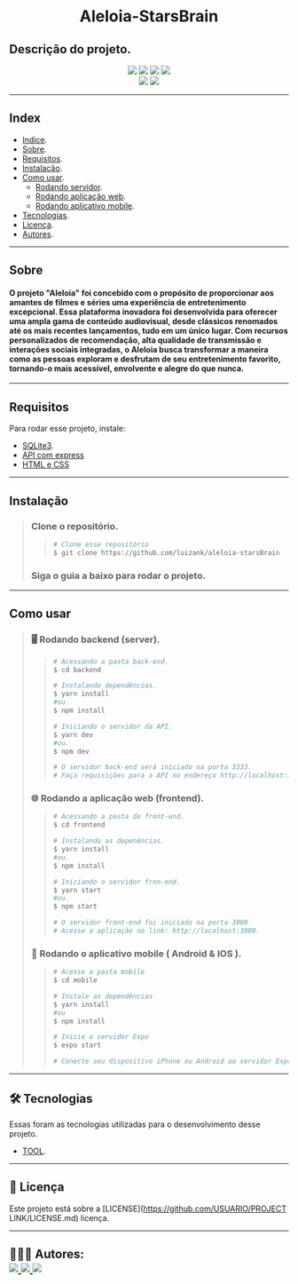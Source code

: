 <h1 align="center">
    Aleloia-StarsBrain
</h1>

## Descrição do projeto.

<p align="center">
    <!-- Badge de estrelas do projeto -->
	<img src="https://img.shields.io/github/stars/USUARIO/PROJECT LINK" />
    <!-- Badge de forks do projeto -->
    <img src="https://img.shields.io/github/forks/USUARIO/PROJECT LINK" />
    <!-- Badge de issues do projeto -->
    <img src="https://img.shields.io/github/issues/USUARIO/PROJECT LINK" />
    <!-- Badge da licença do projeto -->
    <img src="https://img.shields.io/github/license/USUARIO/PROJECT LINK" />
    <br>
    <!-- Exemplo de badge de tecnologia utilizada -->
    <img src="https://img.shields.io/badge/React-blue?logo=react" />
    <!-- Exemplo de badge de tecnologia utilizada -->
    <img src="https://img.shields.io/badge/Node.JS-grey?logo=node.js" />
</p>

---

<!-- Exemplo de Index do projeto -->
## Index
- [Indice](#index).
- [Sobre](#sobre).
- [Requisitos](#requisitos).
- [Instalação](#instalação).
- [Como usar](#como-usar).
    - [Rodando servidor](#rodando-server).
    - [Rodando aplicação web](#rodando-web).
    - [Rodando aplicativo mobile](#rodando-mobile).
- [Tecnologias](#tecnologias).
- [Licença](#licença).
- [Autores](#autores).
---

<!-- Sobre o projeto -->
## Sobre
#### O projeto "Aleloia" foi concebido com o propósito de proporcionar aos amantes de filmes e séries uma experiência de entretenimento excepcional. Essa plataforma inovadora foi desenvolvida para oferecer uma ampla gama de conteúdo audiovisual, desde clássicos renomados até os mais recentes lançamentos, tudo em um único lugar. Com recursos personalizados de recomendação, alta qualidade de transmissão e interações sociais integradas, o Aleloia busca transformar a maneira como as pessoas exploram e desfrutam de seu entretenimento favorito, tornando-o mais acessível, envolvente e alegre do que nunca.

---

<!-- Requisitos para testar ou utilizar o projeto -->
## Requisitos

Para rodar esse projeto, instale:

<!-- Nome da ferramenta e link para a sua documentação ou site -->
- [SQLite3](https://www.sqlite.org/index.html).
- [API com express](llink)
- [HTML e CSS](llink)

---

<!-- Explicação da instação ou uso -->
## Instalação
> ### Clone o repositório.
>>   ```bash
>>  # Clone esse repositório
>>  $ git clone https://github.com/luizank/aleloia-starsBrain
>>   ```
> ### Siga o guia a baixo para rodar o projeto.

---

<!-- Explicação da instação ou uso -->
## Como usar
><h3 id="rodando-server">
>   🖥️ Rodando backend (server).
></h3>
>
>> ```bash
>># Acessando a pasta back-end.
>> $ cd backend
>>
>># Instalando dependências.
>>$ yarn install
>>#ou.
>>$ npm install
>>
>># Iniciando o servidor da API.
>>$ yarn dev
>>#ou.
>>$ npm dev
>>
>># O servidor back-end será iniciado na porta 3333.
>># Faça requisições para a API no endereço http://localhost:3333.
>>```
>
><h3 id="rodando-web">
>🌐 Rodando a aplicação web (frontend).
></h3>
>
>>```bash
>># Acessando a pasta do front-end.
>>$ cd frontend
>>
>># Instalando as depenências.
>>$ yarn install
>>#ou.
>>$ npm install
>>
>># Iniciando o servidor fron-end.
>>$ yarn start
>>#ou.
>>$ npm start
>>
>># O servidor front-end foi iniciado na porta 3000
>># Acesse a aplicação no link: http://localhost:3000.
>>```
>
><h3 id="rodando-mobile">
>    📱 Rodando o aplicativo mobile ( Android & IOS ).
></h3>
>
>>```bash
>># Acesse a pasta mobile
>>$ cd mobile
>>
>># Instale as dependências
>>$ yarn install
>>#ou
>>$ npm install 
>>
>># Inicie o servidor Expo
>>$ expo start
>>
>> # Conecte seu dispositivo iPhone ou Android ao servidor Expo, ou utilize um emulador;
>>```
>
---

<!-- Tecnologias utilizadas no desenvolvimento do projeto -->
<h2 id="tecnologias">
    🛠 Tecnologias
</h2>

Essas foram as tecnologias utilizadas para o desenvolvimento desse projeto.

- [TOOL](link).

---

<!-- Licença do projeto -->
<h2 id="licença">
    📝 Licença 
</h2>

Este projeto está sobre a [LICENSE](https://github.com/USUARIO/PROJECT LINK/LICENSE.md) licença.

---

<!-- Sobre mim ou os autores -->
<h2 id="autores">
    👨🏽‍💻 Autores:
    <div>
        <a href="https://github.com/luizank" margin="10px">
            <img src="https://img.shields.io/badge/GitHub-USUARIO-6f42c1?logo=github"/>
        </a>
       <a href="https://github.com/Kuhn-thali" margin="10px">
            <img src="https://img.shields.io/badge/GitHub-USUARIO-6f42c1?logo=github"/>
        </a>
	<a href="https://github.com/Lemo07" margin="10px">
            <img src="https://img.shields.io/badge/GitHub-USUARIO-6f42c1?logo=github"/>
        </a>
    </div>
</h2>
